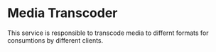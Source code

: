 # Media Transcoder

This service is responsible to transcode media to differnt formats for consumtions by different clients.